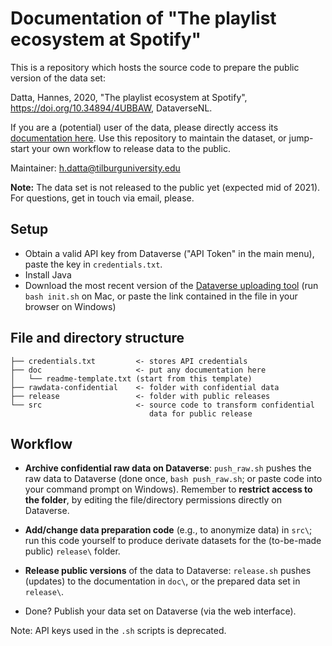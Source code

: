 # Documentation of "The playlist ecosystem at Spotify"

This is a repository which hosts the source code to prepare the public version of the data set:

Datta, Hannes, 2020, "The playlist ecosystem at Spotify", https://doi.org/10.34894/4UBBAW, DataverseNL.

If you are a (potential) user of the data, please directly access its [documentation here](doc/). Use this repository to maintain the dataset, or jump-start your own workflow to release data to the public.

Maintainer: h.datta@tilburguniversity.edu

<!-- remove if necessary-->
__Note:__ The data set is not released to the public yet (expected mid of 2021). For questions, get in touch via email, please.
<!-- -->

## Setup

* Obtain a valid API key from Dataverse ("API Token" in the main menu), paste the key in `credentials.txt`.
* Install Java
* Download the most recent version of the [Dataverse uploading tool](https://github.com/GlobalDataverseCommunityConsortium/dataverse-uploader/) (run `bash init.sh` on Mac, or paste the link contained in the file in your browser on Windows)


## File and directory structure

```
├── credentials.txt         <- stores API credentials
├── doc                     <- put any documentation here
│   └── readme-template.txt (start from this template)
├── rawdata-confidential    <- folder with confidential data
├── release                 <- folder with public releases
└── src                     <- source code to transform confidential
                               data for public release
```

## Workflow

* __Archive confidential raw data on Dataverse__: `push_raw.sh` pushes the raw data to Dataverse (done once, `bash push_raw.sh`; or paste code into your command prompt on Windows). Remember to __restrict access to the folder__, by editing the file/directory permissions directly on Dataverse.

* __Add/change data preparation code__ (e.g., to anonymize data) in `src\`; run this code yourself to produce derivate datasets for the (to-be-made public) `release\` folder.

* __Release public versions__ of the data to Dataverse: `release.sh` pushes (updates) to the documentation in `doc\`, or the prepared data set in `release\`.

* Done? Publish your data set on Dataverse (via the web interface).

Note: API keys used in the `.sh` scripts is deprecated.
